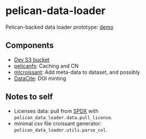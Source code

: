 # pelican-data-loader

Pelican-backed data loader prototype: [demo](https://datasets.services.dsi.wisc.edu/)

## Components

- [Dev S3 bucket](web.s3.wisc.edu/pelican-data-loader)
- [pelicanfs](https://github.com/PelicanPlatform/pelicanfs): Caching and CN
- [mlcroissant](https://github.com/mlcommons/croissant): Add meta-data to dataset, and possibly
- [DataCite](https://datacite.org/): DOI minting

## Notes to self

- Licenses data: pull from [SPDX](https://spdx.org/licenses/) with `pelican_data_loader.data.pull_license`.
- minimal csv file croissant generator: `pelican_data_loader.utils.parse_col`.
